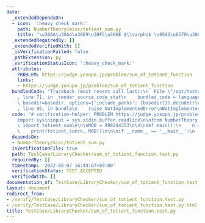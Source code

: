 ```yaml
---
data:
  _extendedDependsOn:
  - icon: ':heavy_check_mark:'
    path: NumberTheory/misc/totient_sum.py
    title: "\u30AA\u30A4\u30E9\u30FC\u306E $\\varphi$ \u95A2\u6570\u306E\u548C"
  _extendedRequiredBy: []
  _extendedVerifiedWith: []
  _isVerificationFailed: false
  _pathExtension: py
  _verificationStatusIcon: ':heavy_check_mark:'
  attributes:
    PROBLEM: https://judge.yosupo.jp/problem/sum_of_totient_function
    links:
    - https://judge.yosupo.jp/problem/sum_of_totient_function
  bundledCode: "Traceback (most recent call last):\n  File \"/opt/hostedtoolcache/Python/3.10.5/x64/lib/python3.10/site-packages/onlinejudge_verify/documentation/build.py\"\
    , line 71, in _render_source_code_stat\n    bundled_code = language.bundle(stat.path,\
    \ basedir=basedir, options={'include_paths': [basedir]}).decode()\n  File \"/opt/hostedtoolcache/Python/3.10.5/x64/lib/python3.10/site-packages/onlinejudge_verify/languages/python.py\"\
    , line 96, in bundle\n    raise NotImplementedError\nNotImplementedError\n"
  code: "# verification-helper: PROBLEM https://judge.yosupo.jp/problem/sum_of_totient_function\n\
    import sys\ninput = sys.stdin.buffer.readline\n\nfrom NumberTheory.misc.totient_sum\
    \ import totient_sum\n\n\nMOD = 998244353\n\n\ndef main():\n    n = int(input())\n\
    \    print(totient_sum(n, MOD))\n\n\nif __name__ == '__main__':\n    main()\n"
  dependsOn:
  - NumberTheory/misc/totient_sum.py
  isVerificationFile: true
  path: TestCase/LibraryChecker/sum_of_totient_function.test.py
  requiredBy: []
  timestamp: '2022-08-07 16:49:07+09:00'
  verificationStatus: TEST_ACCEPTED
  verifiedWith: []
documentation_of: TestCase/LibraryChecker/sum_of_totient_function.test.py
layout: document
redirect_from:
- /verify/TestCase/LibraryChecker/sum_of_totient_function.test.py
- /verify/TestCase/LibraryChecker/sum_of_totient_function.test.py.html
title: TestCase/LibraryChecker/sum_of_totient_function.test.py
---
```

